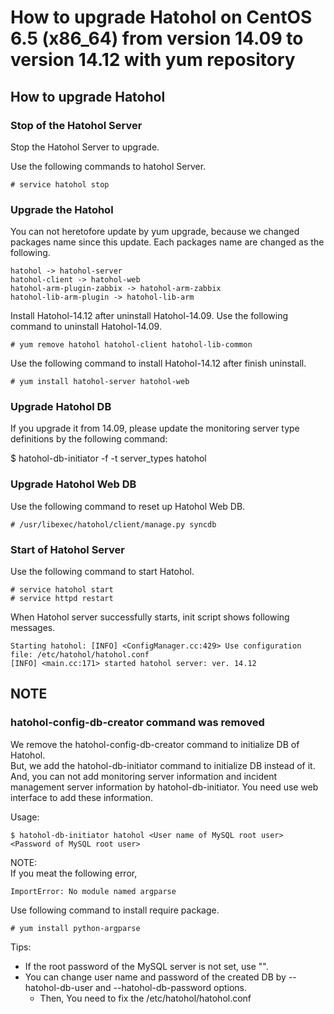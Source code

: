 How to upgrade Hatohol on CentOS 6.5 (x86_64) from version 14.09 to version 14.12 with yum repository
=====================================================================================================

How to upgrade Hatohol
----------------------

### Stop of the Hatohol Server
Stop the Hatohol Server to upgrade.

Use the following commands to hatohol Server.

    # service hatohol stop

### Upgrade the Hatohol
You can not heretofore update by yum upgrade, because we changed packages name since this update.
Each packages name are changed as the following.

    hatohol -> hatohol-server
    hatohol-client -> hatohol-web
    hatohol-arm-plugin-zabbix -> hatohol-arm-zabbix
    hatohol-lib-arm-plugin -> hatohol-lib-arm

Install Hatohol-14.12 after uninstall Hatohol-14.09.
Use the following command to uninstall Hatohol-14.09.

    # yum remove hatohol hatohol-client hatohol-lib-common

Use the following command to install Hatohol-14.12 after finish uninstall.

    # yum install hatohol-server hatohol-web

### Upgrade Hatohol DB
If you upgrade it from 14.09, please update the monitoring server type definitions by the following command:

   $ hatohol-db-initiator -f -t server_types hatohol <User name of MySQL user> <User password of MySQL user>

### Upgrade Hatohol Web DB
Use the following command to reset up Hatohol Web DB.

    # /usr/libexec/hatohol/client/manage.py syncdb

### Start of Hatohol Server
Use the following command to start Hatohol.

    # service hatohol start
    # service httpd restart

When Hatohol server successfully starts, init script shows following messages.

    Starting hatohol: [INFO] <ConfigManager.cc:429> Use configuration file: /etc/hatohol/hatohol.conf
    [INFO] <main.cc:171> started hatohol server: ver. 14.12

NOTE
----

### hatohol-config-db-creator command was removed
We remove the hatohol-config-db-creator command to initialize DB of Hatohol.  
But, we add the hatohol-db-initiator command to initialize DB instead of it.  
And, you can not add monitoring server information and incident management server information by hatohol-db-initiator.
You need use web interface to add these information.

Usage:

    $ hatohol-db-initiator hatohol <User name of MySQL root user> <Password of MySQL root user>

NOTE:  
If you meat the following error,

    ImportError: No module named argparse

Use following command to install require package.

    # yum install python-argparse

Tips:

- If the root password of the MySQL server is not set, use "".
- You can change user name and password of the created DB by --hatohol-db-user and --hatohol-db-password options.
    - Then, You need to fix the /etc/hatohol/hatohol.conf

